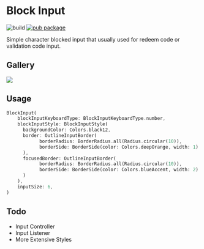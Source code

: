 # Block Input 

![build](https://github.com/vonqo/block_input/workflows/build/badge.svg) 
[![pub package](https://img.shields.io/pub/v/block_input.svg)](https://pub.dev/packages/block_input)

Simple character blocked input that usually used for redeem code or validation code input.

## Gallery
<img src="https://raw.githubusercontent.com/vonqo/block_input/master/example/example-1.gif">

## Usage
```dart
BlockInput(
    blockInputKeyboardType: BlockInputKeyboardType.number,
    blockInputStyle: BlockInputStyle(
      backgroundColor: Colors.black12,
      border: OutlineInputBorder(
            borderRadius: BorderRadius.all(Radius.circular(10)),
            borderSide: BorderSide(color: Colors.deepOrange, width: 1)
      ),
      focusedBorder: OutlineInputBorder(
            borderRadius: BorderRadius.all(Radius.circular(10)),
            borderSide: BorderSide(color: Colors.blueAccent, width: 2)
      )
    ),
    inputSize: 6,
)
```

## Todo
* Input Controller
* Input Listener
* More Extensive Styles

